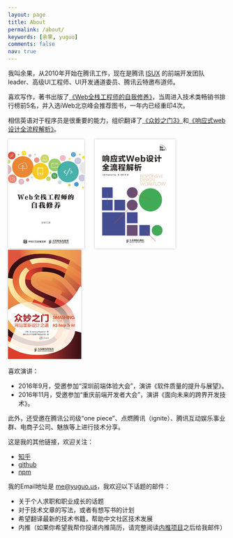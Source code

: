 ```yaml
---
layout: page
title: About
permalink: /about/
keywords: [余果, yuguo]
comments: false
nav: true
---
```


<style>
.about-books {display: inline-block; margin-right:20px; }
.about-books img {height: 250px; box-shadow: 0 0px 4px #bbb}
</style>

我叫余果，从2010年开始在腾讯工作，现在是腾讯 [ISUX](http://isux.tencent.com) 的前端开发团队leader、高级UI工程师、UI开发通道委员、腾讯云特邀布道师。

喜欢写作，著书出版了[《Web全栈工程师的自我修养》](/weblog/full-stack-engineer/)，当周进入技术类畅销书排行榜前5名，并入选iWeb北京峰会推荐图书，一年内已经重印4次。

相信英语对于程序员是很重要的能力，组织翻译了[《众妙之门3》](/weblog/isux-and-smashing-book/)和[《响应式web设计全流程解析》](/weblog/designers-should-learn-code/)。

<a href="/weblog/full-stack-engineer/" title="Web全栈工程师的自我修养" class="about-books">
	<img src="/files/common/full-stack-engineer-thumb.jpg" alt="Web全栈工程师的自我修养">
</a>
<a href="/weblog/designers-should-learn-code/" title="响应式web设计全流程解析" class="about-books">
	<img src="/files/common/responsive.jpg" alt="响应式web设计全流程解析">
</a>
<a href="/weblog/isux-and-smashing-book/" title="众妙之门3" class="about-books">
	<img src="/files/common/smashing-book.png" alt="众妙之门3">
</a>

喜欢演讲：

- 2016年9月，受邀参加“深圳前端体验大会”，演讲《软件质量的提升与展望》。
- 2016年11月，受邀参加“重庆前端开发者大会”，演讲《面向未来的跨界开发技术》。

此外，还受邀在腾讯公司级“one piece”、点燃腾讯（ignite）、腾讯互动娱乐事业群、电商子公司、魅族等上进行技术分享。

这是我的其他链接，欢迎关注：

* [知乎](http://www.zhihu.com/people/yuguo)
* [github](http://github.com/yuguo)
* [npm](https://www.npmjs.com/~yuguo)

我的Email地址是 me@yuguo.us，我欢迎以下话题的邮件：

- 关于个人求职和职业成长的话题
- 对于技术文章的写法，或者有想写书的计划
- 希望翻译最新的技术书籍，帮助中文社区技术发展
- 内推（如果你希望我帮你投递内推简历，请完整阅读[内推项目](/referral)之后给我邮件）
